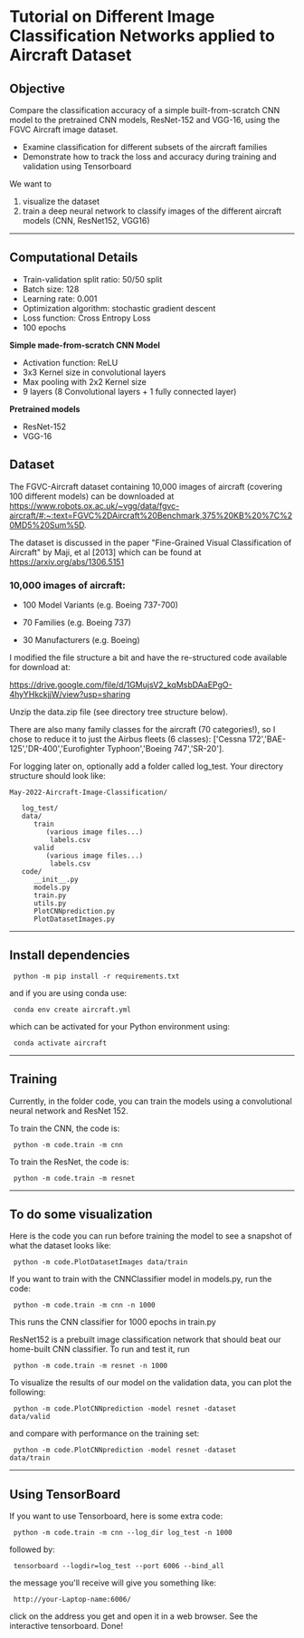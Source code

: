 # Tutorial on Different Image Classification Networks applied to Aircraft Dataset

## Objective

Compare the classification accuracy of a simple built-from-scratch CNN model to the pretrained CNN models, ResNet-152 and VGG-16, using the FGVC Aircraft image dataset. 

*  Examine classification for different subsets of the aircraft families
*  Demonstrate how to track the loss and accuracy during training and validation using Tensorboard

We want to 
1. visualize the dataset
2. train a deep neural network to classify images of the different aircraft models (CNN, ResNet152, VGG16)

---------------------------------------

## Computational Details

* Train-validation split ratio: 50/50 split
* Batch size: 128
* Learning rate: 0.001
* Optimization algorithm: stochastic gradient descent
* Loss function: Cross Entropy Loss
* 100 epochs

**Simple made-from-scratch CNN Model**
* Activation function: ReLU
* 3x3 Kernel size in convolutional layers
* Max pooling with 2x2 Kernel size
* 9 layers (8 Convolutional layers + 1 fully connected layer)

**Pretrained models**
* ResNet-152
* VGG-16

## Dataset

The FGVC-Aircraft dataset containing 10,000 images of aircraft (covering 100 different models) can be downloaded at 
https://www.robots.ox.ac.uk/~vgg/data/fgvc-aircraft/#:~:text=FGVC%2DAircraft%20Benchmark,375%20KB%20%7C%20MD5%20Sum%5D.

The dataset is discussed in the paper "Fine-Grained Visual Classification of Aircraft" by Maji, et al [2013] which can be found at https://arxiv.org/abs/1306.5151

### 10,000 images of aircraft:

* 100 Model Variants (e.g. Boeing 737-700) 

* 70 Families (e.g. Boeing 737) 

* 30 Manufacturers (e.g. Boeing)


I modified the file structure a bit and have the re-structured code available for download at:

https://drive.google.com/file/d/1GMujsV2_kqMsbDAaEPgO-4hyYHkckjjW/view?usp=sharing


Unzip the data.zip file (see directory tree structure below). 

There are also many family classes for the aircraft (70 categories!), so I chose to reduce it to just the Airbus fleets (6 classes): ['Cessna 172','BAE-125','DR-400','Eurofighter Typhoon','Boeing 747','SR-20'].

For logging later on, optionally add a folder called log_test. Your directory structure should look like:
```
May-2022-Aircraft-Image-Classification/

   log_test/
   data/
      train
         (various image files...)
          labels.csv
      valid
         (various image files...)
          labels.csv
   code/
      __init__.py
      models.py
      train.py
      utils.py
      PlotCNNprediction.py
      PlotDatasetImages.py
   ```
 ---------------------------------------------------------------------------------------
 
## Install dependencies

<code> python -m pip install -r requirements.txt </code>

and if you are using conda use:

<code> conda env create aircraft.yml </code>

which can be activated for your Python environment using: 

<code> conda activate aircraft </code>

--------------------------------------------------------------------------------------------------------
## Training

Currently, in the folder code, you can train the models using a convolutional neural network and ResNet 152.


To train the CNN, the code is: 

<code> python -m code.train -m cnn </code>

To train the ResNet, the code is: 

<code> python -m code.train -m resnet </code>

---------------------------------------------------------------------

## To do some visualization

Here is the code you can run before training the model to see a snapshot of what the dataset looks like:

<code> python -m code.PlotDatasetImages data/train  </code>

If you want to train with the CNNClassifier model in models.py, run the code:

<code> python -m code.train -m cnn -n 1000 </code> 

This runs the CNN classifier for 1000 epochs in train.py

ResNet152 is a prebuilt image classification network that should beat our home-built CNN classifier. To run and test it, run

<code> python -m code.train -m resnet -n 1000 </code> 

To visualize the results of our model on the validation data, you can plot the following:

<code> python -m code.PlotCNNprediction -model resnet -dataset data/valid </code>

and compare with performance on the training set:

<code> python -m code.PlotCNNprediction -model resnet -dataset data/train </code>


_____________________________________________________________________

## Using TensorBoard

If you want to use Tensorboard, here is some extra code:

<code> python -m code.train -m cnn --log_dir log_test -n 1000 </code>

followed by:

<code> tensorboard --logdir=log_test --port 6006 --bind_all  </code>
             
the message you'll receive will give you something like:

<code> http://your-Laptop-name:6006/ </code>

click on the address you get and open it in a web browser. See the interactive tensorboard. Done!


